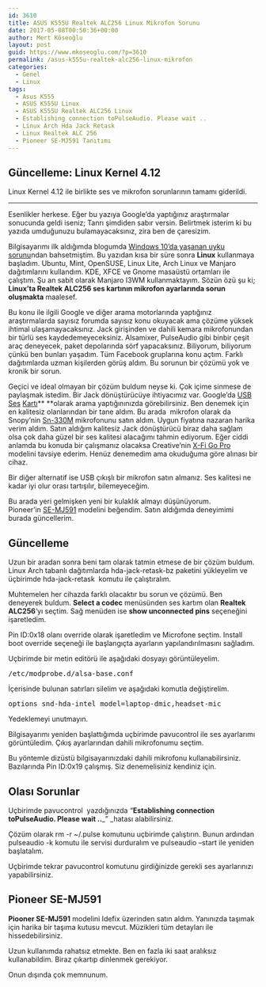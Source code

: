 ```yaml
---
id: 3610
title: ASUS K555U Realtek ALC256 Linux Mikrofon Sorunu
date: 2017-05-08T00:50:36+00:00
author: Mert Köseoğlu
layout: post
guid: https://www.mkoseoglu.com/?p=3610
permalink: /asus-k555u-realtek-alc256-linux-mikrofon
categories:
  - Genel
  - Linux
tags:
  - Asus K555
  - ASUS K555U Linux
  - ASUS K555U Realtek ALC256 Linux
  - Establishing connection toPulseAudio. Please wait ..
  - Linux Arch Hda Jack Retask
  - Linux Realtek ALC 256
  - Pioneer SE-MJ591 Tanıtımı
---
```

## Güncelleme: Linux Kernel 4.12

Linux Kernel 4.12 ile birlikte ses ve mikrofon sorunlarının tamamı giderildi.

* * *

Esenlikler herkese. Eğer bu yazıya Google&#8217;da yaptığınız araştırmalar sonucunda geldi iseniz; Tanrı şimdiden sabır versin. Belirtmek isterim ki bu yazıda umduğunuzu bulamayacaksınız, zira ben de çaresizim.

Bilgisayarımı ilk aldığımda blogumda [Windows 10&#8217;da yaşanan uyku sorunu](https://www.mkoseoglu.com/asus-uyku-modu-siyah-ekran-cozumu)ndan bahsetmiştim. Bu yazıdan kısa bir süre sonra **Linux** kullanmaya başladım. Ubuntu, Mint, OpenSUSE, Linux Lite, Arch Linux ve Manjaro dağıtımlarını kullandım. KDE, XFCE ve Gnome masaüstü ortamları ile çalıştım. Şu an sabit olarak Manjaro I3WM kullanmaktayım. Sözün özü şu ki; **Linux&#8217;ta Realtek ALC256 ses kartının mikrofon ayarlarında sorun oluşmakta** maalesef.

Bu konu ile ilgili Google ve diğer arama motorlarında yaptığınız araştırmalarda sayısız forumda sayısız konu okuyacak ama çözüme yüksek ihtimal ulaşamayacaksınız. Jack girişinden ve dahili kemara mikrofonundan bir türlü ses kaydedemeyeceksiniz. Alsamixer, PulseAudio gibi binbir çeşit araç deneyecek, paket depolarında sörf yapacaksınız. Biliyorum, biliyorum çünkü ben bunları yaşadım. Tüm Facebook gruplarına konu açtım. Farklı dağıtımlarda uzman kişilerden görüş aldım. Bu sorunun bir çözümü yok ve kronik bir sorun.

Geçici ve ideal olmayan bir çözüm buldum neyse ki. Çok içime sinmese de paylaşmak istedim. Bir Jack dönüştürücüye ihtiyacımız var. Google&#8217;da [U](https://www.google.com.tr/search?q=USB+Ses+Kart%C4%B1&oq=USB+Ses+Kart%C4%B1&aqs=chrome..69i57j69i65&sourceid=chrome&ie=UTF-8)[SB](https://www.google.com.tr/search?q=USB+Ses+Kart%C4%B1&oq=USB+Ses+Kart%C4%B1&aqs=chrome..69i57j69i65&sourceid=chrome&ie=UTF-8) [Ses](https://www.google.com.tr/search?q=USB+Ses+Kart%C4%B1&oq=USB+Ses+Kart%C4%B1&aqs=chrome..69i57j69i65&sourceid=chrome&ie=UTF-8) [Ka](https://www.google.com.tr/search?q=USB+Ses+Kart%C4%B1&oq=USB+Ses+Kart%C4%B1&aqs=chrome..69i57j69i65&sourceid=chrome&ie=UTF-8)[rtı](https://www.google.com.tr/search?q=USB+Ses+Kart%C4%B1&oq=USB+Ses+Kart%C4%B1&aqs=chrome..69i57j69i65&sourceid=chrome&ie=UTF-8)** **olarak arama yaptığınınızda görebilirsiniz. Ben denemek için en kalitesiz olanlarından bir tane aldım. Bu arada  mikrofon olarak da Snopy&#8217;nin [Sn-330M](http://www.hepsiburada.com/snopy-sn-330m-siyah-masaustu-mikrofon-p-BSUCZLKCSN-330M?magaza=Abtek&wt_gl=cpc.elk.bilgisayar-diger.pla&gclid=Cj0KEQjwi7vIBRDpo9W8y7Ct6ZcBEiQA1CwV2HhBX4I01rjNpumNDw1b9blMPoYtTkJVHaGqle0SvFoaAgVP8P8HAQ) mikrofonunu satın aldım. Uygun fiyatına nazaran harika verim aldım. Satın aldığım kalitesiz Jack dönüştürücü biraz daha sağlam olsa çok daha güzel bir ses kalitesi alacağımı tahmin ediyorum. Eğer ciddi anlamda bu konuda bir çalışmanız olacaksa Creative&#8217;nin [X-Fi Go Pro](http://www.hepsiburada.com/creative-x-fi-go-pro-usb-ses-karti-p-BD304452) modelini tavsiye ederim. Henüz denemedim ama okuduğuma göre alınası bir cihaz.

Bir diğer alternatif ise USB çıkışlı bir mikrofon satın almanız. Ses kalitesi ne kadar iyi olur orası tartışılır, bilemeyeceğim.

Bu arada yeri gelmişken yeni bir kulaklık almayı düşünüyorum. Pioneer&#8217;in [SE-MJ591](http://www.hepsiburada.com/pioneer-se-mj591-siyah-kulakustu-kulaklik-p-BD802315) modelini beğendim. Satın aldığımda deneyimimi burada güncellerim.

## Güncelleme

Uzun bir aradan sonra beni tam olarak tatmin etmese de bir çözüm buldum. Linux Arch tabanlı dağıtımlarda <span class="lang:default highlight:0 decode:true crayon-inline">hda-jack-retask-bz</span> paketini yükleyelim ve üçbirimde <span class="lang:default highlight:0 decode:true crayon-inline ">hda-jack-retask</span>  komutu ile çalıştıralım.

Muhtemelen her cihazda farklı olacaktır bu sorun ve çözümü. Ben deneyerek buldum. **Select a codec** menüsünden ses kartım olan **Realtek ALC256**&#8216;yı seçtim. Sağ menüden ise **show unconnected pins** seçeneğini işaretledim.

Pin ID:0x18 olanı override olarak işaretledim ve Microfone seçtim. Install boot override seçeneği ile başlangıçta ayarların yapılandırılmasını sağladım.

Uçbirimde bir metin editörü ile aşağıdaki dosyayı görüntüleyelim.

<pre class="lang:default decode:true ">/etc/modprobe.d/alsa-base.conf</pre>

İçerisinde bulunan satırları silelim ve aşağıdaki komutla değiştirelim.

<pre class="lang:default decode:true ">options snd-hda-intel model=laptop-dmic,headset-mic</pre>

Yedeklemeyi unutmayın.

Bilgisayarımı yeniden başlattığımda uçbirimde pavucontrol ile ses ayarlarımı görüntüledim. Çıkış ayarlarından dahili mikrofonumu seçtim.

Bu yöntemle dizüstü bilgisayarınızdaki dahili mikrofonu kullanabilirsiniz. Bazılarında Pin ID:0x19 çalışmış. Siz denemelisiniz kendiniz için.

## Olası Sorunlar

Uçbirimde <span class="lang:default highlight:0 decode:true crayon-inline ">pavucontrol</span>  yazdığınızda _&#8220;_**Establishing connection toPulseAudio. Please wait ..**_&#8221; _hatası alabilirsiniz.

Çözüm olarak <span class="lang:default highlight:0 decode:true crayon-inline ">rm -r ~/.pulse</span> komutunu uçbirimde çalıştırın. Bunun ardından <span class="lang:default highlight:0 decode:true crayon-inline ">pulseaudio -k</span> komutu ile servisi durduralım ve <span class="lang:default highlight:0 decode:true crayon-inline ">pulseaudio &#8211;start</span> ile yeniden başlatalım.

Uçbirimde tekrar <span class="lang:default highlight:0 decode:true crayon-inline ">pavucontrol</span> komutunu girdiğinizde gerekli ses ayarlarınızı yapabilirsiniz.

## Pioneer SE-MJ591

**Piooner SE-MJ591** modelini Idefix üzerinden satın aldım. Yanınızda taşımak için harika bir taşıma kutusu mevcut. Müzikleri tüm detayları ile hissedebilirsiniz.

Uzun kullanımda rahatsız etmekte. Ben en fazla iki saat aralıksız kullanabildim. Biraz çıkartıp dinlenmek gerekiyor.

Onun dışında çok memnunum.